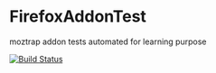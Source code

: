 # FirefoxAddonTest

moztrap addon tests automated for learning purpose

[![Build Status](https://travis-ci.org/praveensel/FirefoxAddonTest.svg?branch=master)](https://travis-ci.org/praveensel/FirefoxAddonTest)
